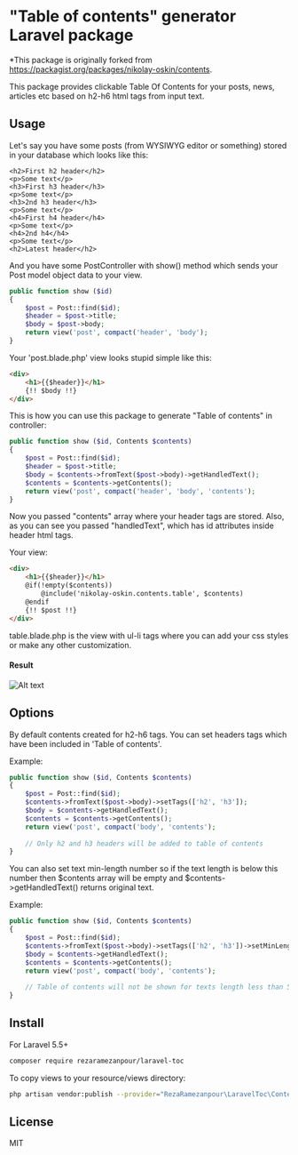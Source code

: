 # "Table of contents" generator Laravel package

*This package is originally forked from https://packagist.org/packages/nikolay-oskin/contents.

This package provides clickable Table Of Contents for your posts, news, articles etc based on h2-h6 html tags from input text.

## Usage

Let's say you have some posts (from WYSIWYG editor or something) stored in your database which looks like this:

    <h2>First h2 header</h2>
    <p>Some text</p>    
    <h3>First h3 header</h3>
    <p>Some text</p>    
    <h3>2nd h3 header</h3>
    <p>Some text</p>    
    <h4>First h4 header</h4>
    <p>Some text</p>
    <h4>2nd h4</h4>
    <p>Some text</p>
    <h2>Latest header</h2>

And you have some PostController with show() method which sends your Post model object data to your view.
```php
public function show ($id)
{
    $post = Post::find($id);
    $header = $post->title;
    $body = $post->body;
    return view('post', compact('header', 'body');
}
```

Your 'post.blade.php' view looks stupid simple like this:
```html
<div>
    <h1>{{$header}}</h1>
    {!! $body !!}
</div>
```

This is how you can use this package to generate "Table of contents" in controller:

```php
public function show ($id, Contents $contents)
{
    $post = Post::find($id);
    $header = $post->title;
    $body = $contents->fromText($post->body)->getHandledText();
    $contents = $contents->getContents();
    return view('post', compact('header', 'body', 'contents');
}
```

Now you passed "contents" array where your header tags are stored. Also, as you can see you passed "handledText", which has id attributes inside header html tags.

Your view:

```html
<div>
    <h1>{{$header}}</h1>
    @if(!empty($contents))
        @include('nikolay-oskin.contents.table', $contents)
    @endif
    {!! $post !!}
</div>
```

table.blade.php is the view with ul-li tags where you can add your css styles or make any other customization.

#### Result
![Alt text](http://joxi.ru/gmvBYaNHqZ0pdm.png "Optional title")

## Options
By default contents created for h2-h6 tags. You can set headers tags which have been included in 'Table of contents'.

Example:
```php
public function show ($id, Contents $contents)
{
    $post = Post::find($id);
    $contents->fromText($post->body)->setTags(['h2', 'h3']);
    $body = $contents->getHandledText();
    $contents = $contents->getContents(); 
    return view('post', compact('body', 'contents');
    
    // Only h2 and h3 headers will be added to table of contents
}    
```

You can also set text min-length number so if the text length is below this number then $contents array will be empty and $contents->getHandledText() returns original text.

Example:
```php
public function show ($id, Contents $contents)
{
    $post = Post::find($id);
    $contents->fromText($post->body)->setTags(['h2', 'h3'])->setMinLength(5000);
    $body = $contents->getHandledText();
    $contents = $contents->getContents();
    return view('post', compact('body', 'contents');
    
    // Table of contents will not be shown for texts length less than 5000 chars.
}    
```

## Install

For Laravel 5.5+

```sh
composer require rezaramezanpour/laravel-toc
```

To copy views to your resource/views directory:

```sh
php artisan vendor:publish --provider="RezaRamezanpour\LaravelToc\ContentsServiceProvider"
```

## License

MIT